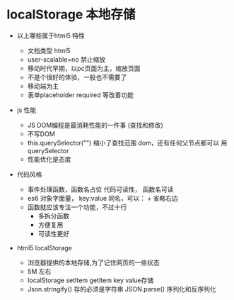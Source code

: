 # localStorage 本地存储

- 以上哪些属于html5 特性
    - <!DOCTYPE html> 文档类型 html5
    - <meta name="viewport" content="width=device-width, initial-scale=1.0">
      user-scalable=no 禁止缩放
    - 移动时代早期，以pc页面为主，缩放页面
    - 不是个很好的体验，一般也不需要了
    - 移动端为主
  - 表单placeholder required 等改善功能

- js 性能
  - JS DOM编程是最消耗性能的一件事 (查找和修改)
  - 不写DOM 
  - this.querySelector("") 缩小了查找范围
    dom，还有任何父节点都可以 用querySelector
  - 性能优化是态度

- 代码风格
  - 事件处理函数，函数名占位
    代码可读性， 函数名可读
  - es6 对象字面量， key:value 同名，可以： + 省略右边
  - 函数就应该专注一个功能，不过十行
    - 多拆分函数
    - 方便复用
    - 可读性更好

- html5 localStorage
  - 浏览器提供的本地存储,为了记住网页的一些状态
  - 5M 左右
  - localStorage setItem getItem key value存储
  - Json.stringify() 存的必须是字符串  JSON.parse() 序列化和反序列化
  
  